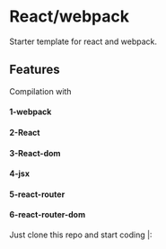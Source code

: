 <h1>React/webpack</h1>


   <p>Starter template for react and webpack.</p>
     <h2> Features</h2>
        Compilation with 
        <h4>
        1-<span style="background:green,color:white">webpack</span>
        <h4>
        <h4>
        2-<span>React</span> 
        </h4>
        <h4>
        3-<span>React-dom</span>
        </h4>
        <h4>
        4-<span>jsx</span> 
        </h4>
        <h4>
        5-<span>react-router</span>
        </h4>
        <h4>
        6-<span>react-router-dom</span>
        </h4>
        Just clone this repo and start coding |: